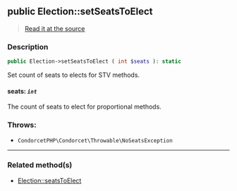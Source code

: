 ## public Election::setSeatsToElect

> [Read it at the source](https://github.com/julien-boudry/Condorcet/blob/master/src/Election.php#L438)

### Description    

```php
public Election->setSeatsToElect ( int $seats ): static
```

Set count of seats to elects for STV methods.
    

#### **seats:** *`int`*   
The count of seats to elect for proportional methods.    


### Throws:   

* ```CondorcetPHP\Condorcet\Throwable\NoSeatsException``` 

---------------------------------------

### Related method(s)      

* [Election::seatsToElect](/Docs/api-reference/Election%20Class/Election--seatsToElect.md)    
